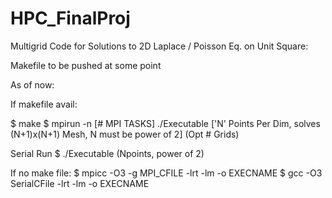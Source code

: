 # HPC_FinalProj

Multigrid Code for Solutions to 2D Laplace / Poisson Eq. on Unit Square:

Makefile to be pushed at some point

As of now:

If makefile avail:

$ make 
$ mpirun -n [# MPI TASKS] ./Executable ['N' Points Per Dim, solves (N+1)x(N+1) Mesh, N must be power of 2] (Opt # Grids)
 
Serial Run
$ ./Executable (Npoints, power of 2) 

If no make file:
$ mpicc -O3 -g MPI_CFILE -lrt -lm -o EXECNAME
$ gcc -O3 SerialCFile -lrt -lm -o EXECNAME
